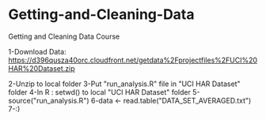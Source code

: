 Getting-and-Cleaning-Data
=========================

Getting and Cleaning Data Course

1-Download Data:
  https://d396qusza40orc.cloudfront.net/getdata%2Fprojectfiles%2FUCI%20HAR%20Dataset.zip 

2-Unzip to local folder
3-Put "run_analysis.R" file in "UCI HAR Dataset" folder
4-In R : setwd() to local  "UCI HAR Dataset" folder
5-source("run_analysis.R")
6-data <- read.table("DATA_SET_AVERAGED.txt")
7-:)
